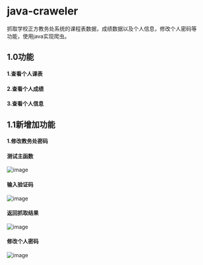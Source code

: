 # java-craweler
抓取学校正方教务处系统的课程表数据，成绩数据以及个人信息，修改个人密码等功能，使用java实现爬虫。

## 1.0功能
#### 1.查看个人课表
#### 2.查看个人成绩
#### 3.查看个人信息

## 1.1新增加功能
#### 1.修改教务处密码

#### 测试主函数
![image](https://github.com/say-hello-user/java-craweler/blob/master/1.0/1.png)
#### 输入验证码
![image](https://github.com/say-hello-user/java-craweler/blob/master/1.0/2.png)

#### 返回抓取结果
![image](https://github.com/say-hello-user/java-craweler/blob/master/1.0/FC%252FP%5BSOW2Z33I3~55PRU9.png)

#### 修改个人密码

![image](https://github.com/say-hello-user/java-craweler/blob/master/updatePassword.png)
